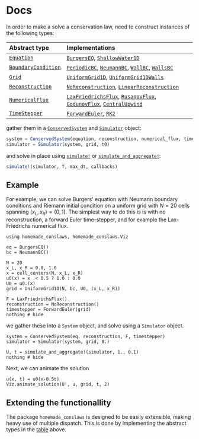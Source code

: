 # Docs

In order to make a solve a conservation law, need to construct instances of the following types:

| Abstract type | Implementations |
| :------------ | :-------------- |
| [`Equation`](@ref)      | [`BurgersEQ`](@ref), [`ShallowWater1D`](@ref) |
| [`BoundaryCondition`](@ref) | [`PeriodicBC`](@ref), [`NeumannBC`](@ref), [`WallBC`](@ref), [`WallsBC`](@ref) |
| [`Grid`](@ref)          | [`UniformGrid1D`](@ref), [`UniformGrid1DWalls`](@ref) |
| [`Reconstruction`](@ref) | [`NoReconstruction`](@ref), [`LinearReconstruction`](@ref) |
| [`NumericalFlux`](@ref)  | [`LaxFriedrichsFlux`](@ref), [`RusanovFlux`](@ref), [`GodunovFlux`](@ref), [`CentralUpwind`](@ref) |
| [`TimeStepper`](@ref)    | [`ForwardEuler`](@ref), [`RK2`](@ref) |

gather them in a [`ConservedSystem`](@ref) and [`Simulator`](@ref) object:

```julia
system = ConservedSystem(equation, reconstruction, numerical_flux, timestepper)
simulator = Simulator(system, grid, t0)
```

and solve in place using [`simulate!`](@ref) or [`simulate_and_aggregate!`](@ref):

```julia
simulate!(simulator, T, max_dt, callbacks)
```

## Example

For example, we can solve Burgers' equation with Neumann boundary conditions and Riemann initial condition on a uniform
grid with $N=20$ cells spanning $(x_L, x_R) = (0,1)$. The simplest way to do this is is with no reconstruction, a forward
Euler time-stepper, and for example the Lax-Friedrichs numerical flux.

```@setup 1
using homemade_conslaws, homemade_conslaws.Viz
```


```@example 1
eq = BurgersEQ()
bc = NeumannBC()

N = 20
x_L, x_R = 0.0, 1.0
x = cell_centers(N, x_L, x_R)
u0(x) = x .< 0.5 ? 1.0 : 0.0
U0 = u0.(x)
grid = UniformGrid1D(N, bc, U0, (x_L, x_R))

F = LaxFriedrichsFlux()
reconstruction = NoReconstruction()
timestepper = ForwardEuler(grid)
nothing # hide
```

we gather these into a `System` object, and solve using a `Simulator` object.

```@example 1
system = ConservedSystem(eq, reconstruction, F, timestepper)
simulator = Simulator(system, grid, 0.)

U, t = simulate_and_aggregate!(simulator, 1., 0.1)
nothing # hide
```

Next, we can animate the solution

```@example 1
u(x, t) = u0(x-0.5t)
Viz.animate_solution(U', u, grid, t, 2)
```

## Extending the functionallity

The package `homemade_conslaws` is designed to be easily extensible, making heavy use of multiple dispatch. This is done by implementing the abstract types in the [table](#docs) above. 

